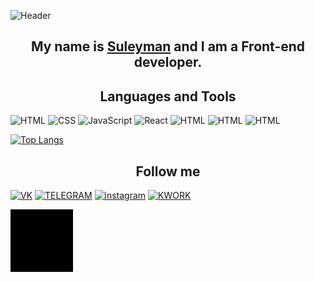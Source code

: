 ![Header](https://camo.githubusercontent.com/da79d43c0829b9b5471241d3044a575dc3322a13f0c40ec1e1b7b1b4a3efc099/68747470733a2f2f63617073756c652d72656e6465722e76657263656c2e6170702f6170693f747970653d776176696e6726636f6c6f723d6772616469656e7426746578743d48656c6c6f253230746865726521266865696768743d3130302673656374696f6e3d686561646572)


<h2 align="center" color="#ffd163">My name is <a href="https://t.me/zyazikov" target="_blank">Suleyman</a> and I am a Front-end developer.</h2>


<h2 align="center" color="#ffd163">Languages and Tools</h2>

![HTML](https://img.shields.io/badge/-HTML-090909?style=for-the-badge&logo=html5&logoColor=ffd163)
![CSS](https://img.shields.io/badge/-css-090909?style=for-the-badge&logo=css3&logoColor=ffd163)
![JavaScript](https://img.shields.io/badge/-Javs_Script-090909?style=for-the-badge&logo=javascript&logoColor=ffd163)
 ![React](https://img.shields.io/badge/-React-090909?style=for-the-badge&logo=react&logoColor=ffd163)
![HTML](https://img.shields.io/badge/-GULP-090909?style=for-the-badge&logo=gulp&logoColor=ffd163)
![HTML](https://img.shields.io/badge/-scss-090909?style=for-the-badge&logo=sass&logoColor=ffd163)
![HTML](https://img.shields.io/badge/-bem-090909?style=for-the-badge&logo=bem&logoColor=ffd163)

[![Top Langs](https://github-readme-stats.vercel.app/api/top-langs/?username=AM1G0S&layout=compact&theme=radical)](https://github.com/anuraghazra/github-readme-stats)


<h2 align="center" color="#ffd163">Follow me</h2>

[![VK](https://img.shields.io/badge/-Vkontakte-090909?style=for-the-badge&logo=vk&logoColor=4F7DB3)](https://vk.com/amigo_0)
[![TELEGRAM](https://img.shields.io/badge/-TELEGRAM-090909?style=for-the-badge&logo=TELEGRAM&logoColor=4F7DB3)](https://t.me/zyazikov)
[![instagram](https://img.shields.io/badge/-instagram-090909?style=for-the-badge&logo=instagram&logoColor=4F7DB3)](https://www.instagram.com/suleyman.zyazikov)
[![KWORK](https://img.shields.io/badge/-kwork-090909?style=for-the-badge&logo=kwork&logoColor=4F7DB3)](https://kwork.ru/user/am1g0)
  
<img src="assets/vader.gif" align="center">
